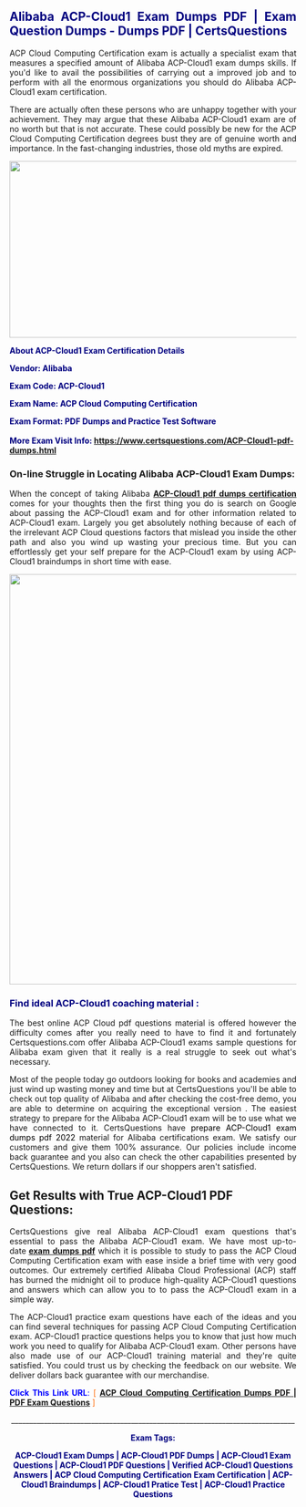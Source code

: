 <h2 style="text-align: justify;"><span style="color: #000080;">Alibaba ACP-Cloud1 Exam Dumps PDF | Exam Question Dumps - Dumps PDF | CertsQuestions</span></h2>
<p style="text-align: justify;">ACP Cloud Computing Certification exam is actually a specialist exam that measures a specified amount of Alibaba  ACP-Cloud1 exam dumps skills. If you'd like to avail the possibilities of carrying out a improved job and to perform with all the enormous organizations you should do Alibaba ACP-Cloud1 exam certification.</p>
<p style="text-align: justify;">There are actually often these persons who are unhappy together with your achievement. They may argue that these Alibaba  ACP-Cloud1 exam are of no worth but that is not accurate. These could possibly be new for the ACP Cloud Computing Certification degrees bust they are of genuine worth and importance. In the fast-changing industries, those old myths are expired.</p>
<p><img style="display: block; margin-left: auto; margin-right: auto;" src="https://i.imgur.com/eaP4ae9.png" width="840" height="310" /></p>
<p><span style="color: #000080;"><strong>About ACP-Cloud1 Exam Certification Details</strong></span></p>
<p><span style="color: #000080;"><strong>Vendor: Alibaba<br /></strong></span></p>
<p><span style="color: #000080;"><strong>Exam Code: ACP-Cloud1</strong></span></p>
<p><span style="color: #000080;"><strong>Exam Name: ACP Cloud Computing Certification</strong></span></p>
<p><span style="color: #000080;"><strong>Exam Format: PDF Dumps and Practice Test Software<br /><br />More Exam Visit Info: <span style="color: #ff6600;"><a href="https://www.certsquestions.com/ACP-Cloud1-pdf-dumps.html">https://www.certsquestions.com/ACP-Cloud1-pdf-dumps.html</a></span></strong></span></p>
<h3>On-line Struggle in Locating Alibaba ACP-Cloud1 Exam Dumps:</h3>
<p style="text-align: justify;">When the concept of taking Alibaba <a href="https://www.certsquestions.com/ACP-Cloud1-pdf-dumps.html"><strong> ACP-Cloud1 pdf dumps certification</strong></a> comes for your thoughts then the first thing you do is search on Google about passing the ACP-Cloud1 exam and for other information related to ACP-Cloud1 exam. Largely you get absolutely nothing because of each of the irrelevant ACP Cloud questions factors that mislead you inside the other path and also you wind up wasting your precious time. But you can effortlessly get your self prepare for the ACP-Cloud1 exam by using ACP-Cloud1 braindumps in short time with ease.</p>
<p><a href="https://www.certsquestions.com/ACP-Cloud1-pdf-dumps.html"><img style="display: block; margin-left: auto; margin-right: auto;" src="https://i.imgur.com/pxhoKQ2.png" width="720" /></a></p>
<h3><span style="color: #000080;">Find ideal  ACP-Cloud1 coaching material :</span></h3>
<p style="text-align: justify;">The best online ACP Cloud pdf questions material is offered however the difficulty comes after you really need to have to find it and fortunately Certsquestions.com offer Alibaba ACP-Cloud1 exams sample questions for Alibaba  exam given that it really is a real struggle to seek out what's necessary.</p>
<p style="text-align: justify;">Most of the people today go outdoors looking for books and academies and just wind up wasting money and time but at CertsQuestions you'll be able to check out top quality of Alibaba  and after checking the cost-free demo, you are able to determine on acquiring the exceptional version . The easiest strategy to prepare for the Alibaba ACP-Cloud1 exam will be to use what we have connected to it. CertsQuestions have <span style="color: #000000;">prepare ACP-Cloud1 exam dumps pdf 2022</span> material for Alibaba certifications exam. We satisfy our customers and give them 100% assurance. Our policies include income back guarantee and you also can check the other capabilities presented by CertsQuestions. We return dollars if our shoppers aren't satisfied.</p>
<h2>Get Results with True ACP-Cloud1 PDF Questions:</h2>
<p style="text-align: justify;">CertsQuestions give real Alibaba ACP-Cloud1 exam questions that's essential to pass the Alibaba  ACP-Cloud1 exam. We have most up-to-date<strong>&nbsp;<a href="https://www.certsquestions.com/">exam dumps pdf</a></strong>&nbsp;which it is possible to study to pass the ACP Cloud Computing Certification exam with ease inside a brief time with very good outcomes. Our extremely certified Alibaba Cloud Professional (ACP) staff has burned the midnight oil to produce high-quality ACP-Cloud1 questions and answers which can allow you to to pass the ACP-Cloud1 exam in a simple way.</p>
<p style="text-align: justify;">The ACP-Cloud1 practice exam questions have each of the ideas and you can find several techniques for passing ACP Cloud Computing Certification exam. ACP-Cloud1 practice questions helps you to know that just how much work you need to qualify for Alibaba  ACP-Cloud1 exam. Other persons have also made use of our ACP-Cloud1 training material and they're quite satisfied. You could trust us by checking the feedback on our website. We deliver dollars back guarantee with our merchandise.</p>
<p style="text-align: justify;"><span style="color: #0000ff;"><strong>Click This Link URL</strong>:</span> <span style="color: #ff6600;">[ <strong><a href="https://www.certsquestions.com/alibaba-cloud-professional-(acp)-certification.html">ACP Cloud Computing Certification Dumps PDF | PDF Exam Questions</a></strong> ]</span></p>
<p style="text-align: center;">______________________________________________________________________________</p>
<p style="text-align: center;"><span style="color: #000080;"><strong>Exam Tags:</strong></span></p>
<p style="text-align: center;"><span style="color: #000080;"><strong>ACP-Cloud1 Exam Dumps | ACP-Cloud1 PDF Dumps | ACP-Cloud1 Exam Questions | ACP-Cloud1 PDF Questions | Verified ACP-Cloud1 Questions Answers | ACP Cloud Computing Certification Exam Certification | ACP-Cloud1 Braindumps | ACP-Cloud1 Pratice Test | ACP-Cloud1 Practice Questions</strong></span></p>
